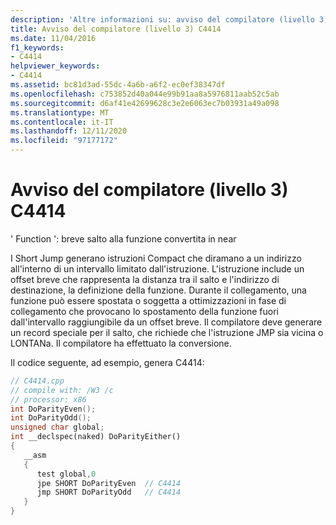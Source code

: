 ```yaml
---
description: 'Altre informazioni su: avviso del compilatore (livello 3) C4414'
title: Avviso del compilatore (livello 3) C4414
ms.date: 11/04/2016
f1_keywords:
- C4414
helpviewer_keywords:
- C4414
ms.assetid: bc81d3ad-55dc-4a6b-a6f2-ec0ef38347df
ms.openlocfilehash: c753852d40a044e99b91aa8a5976811aab52c5ab
ms.sourcegitcommit: d6af41e42699628c3e2e6063ec7b03931a49a098
ms.translationtype: MT
ms.contentlocale: it-IT
ms.lasthandoff: 12/11/2020
ms.locfileid: "97177172"
---
```

# <a name="compiler-warning-level-3-c4414"></a>Avviso del compilatore (livello 3) C4414

' Function ': breve salto alla funzione convertita in near

I Short Jump generano istruzioni Compact che diramano a un indirizzo all'interno di un intervallo limitato dall'istruzione. L'istruzione include un offset breve che rappresenta la distanza tra il salto e l'indirizzo di destinazione, la definizione della funzione. Durante il collegamento, una funzione può essere spostata o soggetta a ottimizzazioni in fase di collegamento che provocano lo spostamento della funzione fuori dall'intervallo raggiungibile da un offset breve. Il compilatore deve generare un record speciale per il salto, che richiede che l'istruzione JMP sia vicina o LONTANa. Il compilatore ha effettuato la conversione.

Il codice seguente, ad esempio, genera C4414:

```cpp
// C4414.cpp
// compile with: /W3 /c
// processor: x86
int DoParityEven();
int DoParityOdd();
unsigned char global;
int __declspec(naked) DoParityEither()
{
   __asm
   {
      test global,0
      jpe SHORT DoParityEven  // C4414
      jmp SHORT DoParityOdd   // C4414
   }
}
```
